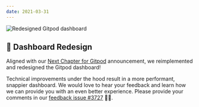 ```yaml
---
date: 2021-03-31
---
```


<script>
  import Contributors from "../../components/changelog/contributors.svelte";
</script>

![Redesigned Gitpod dashboard](/images/changelog/2021-03-31.png)

## 🍊 Dashboard Redesign

Aligned with our [Next Chapter for Gitpod](https://www.gitpod.io/blog/next-chapter-for-gitpod) announcement, we reimplemented and redesigned the Gitpod dashboard!

Technical improvements under the hood result in a more performant, snappier dashboard. We would love to hear your feedback and learn how we can provide you with an even better experience. Please provide your comments in our [feedback issue #3727](https://github.com/gitpod-io/gitpod/issues/3727) 🙏🏻.

<p><Contributors usernames="svenefftinge,jankeromnes,geropl,csweichel,gtsiolis,AlexTugarev" /></p>
